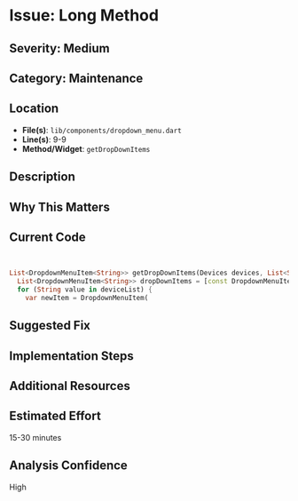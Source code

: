 # Issue: Long Method

## Severity: Medium

## Category: Maintenance

## Location
- **File(s)**: `lib/components/dropdown_menu.dart`
- **Line(s)**: 9-9
- **Method/Widget**: `getDropDownItems`

## Description


## Why This Matters


## Current Code
```dart


List<DropdownMenuItem<String>> getDropDownItems(Devices devices, List<String> deviceList, Map<String, TextStyle> styles) {
  List<DropdownMenuItem<String>> dropDownItems = [const DropdownMenuItem(value: 'None', child: Text(''))];
  for (String value in deviceList) {
    var newItem = DropdownMenuItem(
```

## Suggested Fix


## Implementation Steps


## Additional Resources


## Estimated Effort
15-30 minutes

## Analysis Confidence
High
